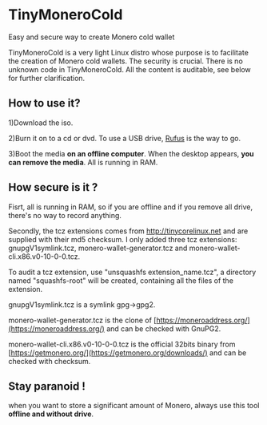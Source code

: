 # TinyMoneroCold
Easy and secure way to create Monero cold wallet

TinyMoneroCold is a very light Linux distro whose purpose is to facilitate the creation of Monero cold wallets.
The security is crucial. There is no unknown code in TinyMoneroCold. All the content is auditable, see below for further clarification.

## How to use it?

1)Download the iso.

2)Burn it on to a cd or dvd. To use a USB drive, [Rufus](https://rufus.akeo.ie/) is the way to go.

3)Boot the media **on an offline computer**. When the desktop appears, **you can remove the media**. All is running in RAM.


## How secure is it ?

Fisrt, all is running in RAM, so if you are offline and if you remove all drive, there's no way to record anything.

Secondly, the tcz extensions comes from http://tinycorelinux.net and are supplied with their md5 checksum. I only added three tcz extensions: gnupgV1symlink.tcz, monero-wallet-generator.tcz and monero-wallet-cli.x86.v0-10-0-0.tcz.

To audit a tcz extension, use "unsquashfs extension_name.tcz", a directory named "squashfs-root" will be created, containing all the files of the extension.


gnupgV1symlink.tcz is a symlink gpg->gpg2.

monero-wallet-generator.tcz is the clone of [https://moneroaddress.org/](https://moneroaddress.org/) and can be checked with GnuPG2.

monero-wallet-cli.x86.v0-10-0-0.tcz is the official 32bits binary from [https://getmonero.org/](https://getmonero.org/downloads/) and can be checked with checksum.

## Stay paranoid !

when you want to store a significant amount of Monero, always use this tool **offline and without drive**. 
